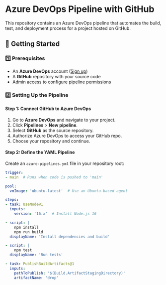 # Azure DevOps Pipeline with GitHub

This repository contains an Azure DevOps pipeline that automates the build, test, and deployment process for a project hosted on GitHub.

## 🚀 Getting Started

### 1️⃣ Prerequisites
- An **Azure DevOps** account ([Sign up](https://dev.azure.com/))
- A **GitHub** repository with your source code
- Admin access to configure pipeline permissions

### 2️⃣ Setting Up the Pipeline

#### Step 1: Connect GitHub to Azure DevOps
1. Go to **Azure DevOps** and navigate to your project.
2. Click **Pipelines** > **New pipeline**.
3. Select **GitHub** as the source repository.
4. Authorize Azure DevOps to access your GitHub repo.
5. Choose your repository and continue.

#### Step 2: Define the YAML Pipeline

Create an `azure-pipelines.yml` file in your repository root:

```yaml
trigger:
- main  # Runs when code is pushed to 'main'

pool:
  vmImage: 'ubuntu-latest'  # Use an Ubuntu-based agent

steps:
- task: UseNode@1
  inputs:
    version: '16.x'  # Install Node.js 16

- script: |
    npm install
    npm run build
  displayName: 'Install dependencies and build'

- script: |
    npm test
  displayName: 'Run tests'

- task: PublishBuildArtifacts@1
  inputs:
    pathToPublish: '$(Build.ArtifactStagingDirectory)'
    artifactName: 'drop'
